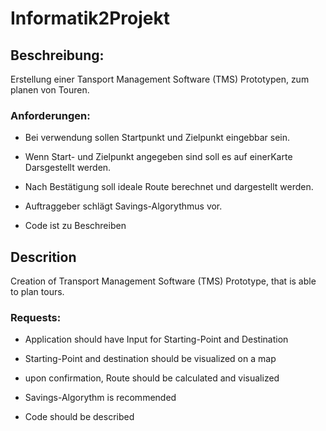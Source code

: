 # Informatik2Projekt
## Beschreibung:

Erstellung einer Tansport Management Software (TMS) Prototypen, zum planen von Touren.

### Anforderungen:

- Bei verwendung sollen Startpunkt und Zielpunkt eingebbar sein.

- Wenn Start- und Zielpunkt angegeben sind soll es auf einerKarte Darsgestellt werden.

- Nach Bestätigung soll ideale Route berechnet und dargestellt werden.

- Auftraggeber schlägt Savings-Algorythmus vor.

- Code ist zu Beschreiben

## Descrition

Creation of Transport Management Software (TMS) Prototype, that is able to plan tours.

### Requests:

- Application should have Input for Starting-Point and Destination

- Starting-Point and destination should be visualized on a map

- upon confirmation, Route should be calculated and visualized

- Savings-Algorythm is recommended

- Code should be described
